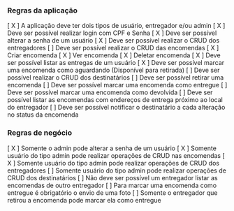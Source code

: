 ### Regras da aplicação

[ X ] A aplicação deve ter dois tipos de usuário, entregador e/ou admin
[ X ] Deve ser possível realizar login com CPF e Senha
[ X ] Deve ser possível alterar a senha de um usuário
[ X ] Deve ser possível realizar o CRUD dos entregadores
[   ] Deve ser possível realizar o CRUD das encomendas
    [ X ] Criar encomenda
    [ X ] Ver encomenda
    [ X ] Deletar encomenda
[ X ] Deve ser possível listar as entregas de um usuário
[ X ] Deve ser possível marcar uma encomenda como aguardando (Disponível para retirada)
[   ] Deve ser possível realizar o CRUD dos destinatários
[   ] Deve ser possível retirar uma encomenda
[   ] Deve ser possível marcar uma encomenda como entregue
[   ] Deve ser possível marcar uma encomenda como devolvida
[   ] Deve ser possível listar as encomendas com endereços de entrega próximo ao local do entregador
[   ] Deve ser possível notificar o destinatário a cada alteração no status da encomenda

### Regras de negócio

[ X ] Somente o admin pode alterar a senha de um usuário
[ X ] Somente usuário do tipo admin pode realizar operações de CRUD nas encomendas
[ X ] Somente usuário do tipo admin pode realizar operações de CRUD dos entregadores
[   ] Somente usuário do tipo admin pode realizar operações de CRUD dos destinatários
[   ] Não deve ser possível um entregador listar as encomendas de outro entregador
[   ] Para marcar uma encomenda como entregue é obrigatório o envio de uma foto
[   ] Somente o entregador que retirou a encomenda pode marcar ela como entregue